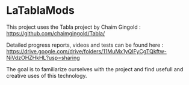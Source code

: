 # LaTablaMods

This project uses the Tabla project by Chaim Gingold : 
https://github.com/chaimgingold/Tabla/

Detailed progress reports, videos and tests can be found here : 
https://drive.google.com/drive/folders/11MuMx1yQIFyCgTQkftw-NiVdzOHZHkHL?usp=sharing

The goal is to familiarize ourselves with the project and find usefull and creative uses of this technology.
